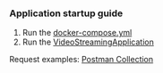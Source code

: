 ### Application startup guide

1. Run the [docker-compose.yml](../postgres/docker-compose.yml)
2. Run the [VideoStreamingApplication](../src/main/java/com/videostreaming/VideoStreamingApplication.java)

Request examples: [Postman Collection](video%20streaming.postman_collection.json)
